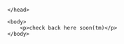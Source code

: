 <!DOCTYPE html>
<html>
    <head>
        <title>A REAL WIP</title>

    </head>

    <body>
        <p>check back here soon(tm)</p>
    </body>

</html>
